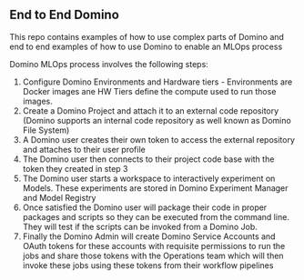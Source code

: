 ## End to End Domino

This repo contains examples of how to use complex parts of Domino and end to end examples of how to use Domino to enable an MLOps process

Domino MLOps process involves the following steps:

1. Configure Domino Environments and Hardware tiers - Environments are Docker images ane HW Tiers define the compute used to run those images.
2. Create a Domino Project and attach it to an external code repository (Domino supports an internal code repository as well known as Domino File System)
3. A Domino user creates their own token to access the external repository and attaches to their user profile
4. The Domino user then connects to their project code base with the token they created in step 3
5. The Domino user starts a workspace to interactively experiment on Models. These experiments are stored in Domino Experiment Manager and Model Registry
6. Once satisfied the Domino user will package their code in proper packages and scripts so they can be executed from the command line. They will test if the scripts can be invoked from a Domino Job.
7. Finally the Domino Admin will create Domino Service Accounts and OAuth tokens for these accounts with requisite permissions to run the jobs and share those tokens with the Operations team which will then invoke these jobs using these tokens from their workflow pipelines

   
